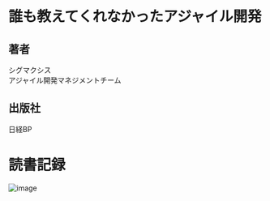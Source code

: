 # 誰も教えてくれなかったアジャイル開発
## 著者
シグマクシス  
アジャイル開発マネジメントチーム

## 出版社
日経BP  

# 読書記録
![image](https://user-images.githubusercontent.com/42468349/174492306-29ad75fe-12b4-4c00-ac14-844f35444868.png)

